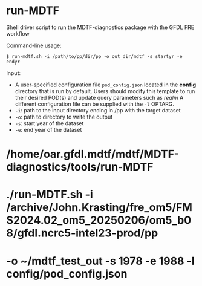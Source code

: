 # run-MDTF
Shell driver script to run the MDTF-diagnostics package with the GFDL FRE workflow <br />

Command-line usage:

```
$ run-mdtf.sh -i /path/to/pp/dir/pp -o out_dir/mdtf -s startyr -e endyr
```

Input: 
- A user-specified configuration file `pod_config.json` located in the **config** directory that is run
   by default. Users should modify this template to run their desired POD(s) and update query parameters such as *realm*
   A different configuration file can be supplied with the `-l` OPTARG.
- `-i`: path to the input directory ending in /pp with the target dataset
- `-o`: path to directory to write the output
- `-s`: start year of the dataset
- `-e`: end year of the dataset


# /home/oar.gfdl.mdtf/mdtf/MDTF-diagnostics/tools/run-MDTF
# ./run-MDTF.sh -i /archive/John.Krasting/fre_om5/FMS2024.02_om5_20250206/om5_b08/gfdl.ncrc5-intel23-prod/pp
# -o ~/mdtf_test_out -s 1978 -e 1988 -l config/pod_config.json